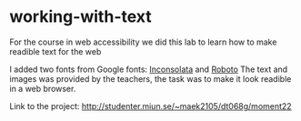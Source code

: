 # working-with-text
For the course in web accessibility we did this lab to learn how to make readible text for the web

I added two fonts from Google fonts: <a href="https://fonts.google.com/specimen/Inconsolata">Inconsolata</a> and <a href="https://fonts.google.com/specimen/Roboto">Roboto</a>
The text and images was provided by the teachers, the task was to make it look readible in a web browser.

Link to the project: http://studenter.miun.se/~maek2105/dt068g/moment22
